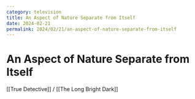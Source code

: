 ```yaml
---
category: television
title: An Aspect of Nature Separate from Itself
date: 2024-02-21
permalink: 2024/02/21/an-aspect-of-nature-separate-from-itself
---
```


# An Aspect of Nature Separate from Itself

[[True Detective]] / [[The Long Bright Dark]]